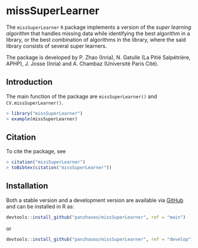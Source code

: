 # missSuperLearner


The `missSuperLearner` `R` package implements a version of the *super learning
algorithm* that handles missing data while identifying the best algorithm in a
library, or the best combination of  algorithms in the library, where the said
library consists of several super learners.


The package is developed by P. Zhao (Inria), N. Gatulle (La Pitié Salpétrière,
APHP), J.  Josse (Inria) and A.  Chambaz (Université Paris Cité).


## Introduction

The   main   function   of    the   package   are   `missSuperLearner()`   and
`CV.missSuperLearner()`. 

```r
> library("missSuperLearner")
> example(missSuperLearner)
```

## Citation

To cite the package, see 

```r
> citation("missSuperLearner")
> toBibtex(citation("missSuperLearner"))
```

## Installation 

Both  a   stable  version  and   a  development  version  are   available  via
[GitHub](https://github.com/panzhaooo/missSuperLearner)   and    can   be
installed in R as:

```r 
devtools::install_github("panzhaooo/missSuperLearner", ref = "main")
```

or 

```r 
devtools::install_github("panzhaooo/missSuperLearner", ref = "develop")
```

